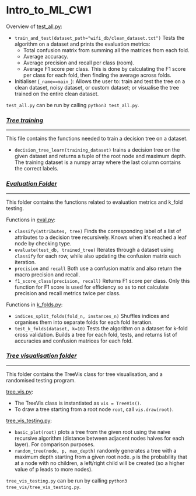 # Intro_to_ML_CW1

Overview of [test_all.py](test_all.py):
- `train_and_test(dataset_path="wifi_db/clean_dataset.txt")` Tests the algorithm on a dataset and prints the evaluation metrics: 
  - Total confusion matrix from summing all the matrices from each fold.
  - Average accuracy.
  - Average precision and recall per class (room).
  - Average F1 score per class. This is done by calculating the F1 score per class for each fold, then finding the average across folds.
- Initialiser (`_name==main_`): Allows the user to: train and test the tree on a clean dataset, noisy dataset, or custom dataset; or visualise the tree trained on the entire clean dataset.

`test_all.py` can be run by calling `python3 test_all.py`.

### [*Tree training*](build_tree.py)
-----
This file contains the functions needed to train a decision tree on a dataset.

- `decision_tree_learn(training_dataset)` trains a decision tree on the given dataset and returns a tuple of the root node and maximum depth. The training dataset is a numpy array where the last column contains the correct labels.

### [*Evaluation Folder*](evaluation/)
-----
This folder contains the functions related to evaluation metrics and k_fold testing.

Functions in [eval.py](evaluation/eval.py):
- `classify(attributes, tree)` Finds the corresponding label of a list of attributes to a decision tree recursively. Knows when it's reached a leaf node by checking type.
- `evaluate(test_db, trained_tree)` Iterates through a dataset using `classify` for each row, while also updating the confusion matrix each iteration.
- `precision` and `recall` Both use a confusion matrix and also return the macro precision and recall.
- `f1_score_class(precision, recall)` Returns F1 score per class. Only this function for F1 score is used for efficiency so as to not calculate precision and recall metrics twice per class.

Functions in [k_folds.py](evaluation/k_folds.py):
- `indices_split_folds(fold_n, instances_n)` Shuffles indices and organises them into separate folds for each fold iteration.
- `test_k_folds(dataset, k=10)` Tests the algorithm on a dataset for k-fold cross validation. Builds a tree for each fold, tests, and returns list of accuracies and confusion matrices for each fold.

### [*Tree visualisation folder*](tree_vis/)
-----
This folder contains the TreeVis class for tree visualisation, and a randomised testing program.

[tree_vis.py](tree_vis/tree_vis.py):
- The TreeVis class is instantiated as `vis = TreeVis()`.
- To draw a tree starting from a root node `root`, call `vis.draw(root)`.

[tree_vis_testing.py](tree_vis/tree_vis_testing.py):
- `basic_plot(root)` plots a tree from the given root using the naive recursive algorithm (distance between adjacent nodes halves for each layer). For comparison purposes.
- `random_tree(node, p, max_depth)` randomly generates a tree with a maximum depth starting from a given root node. `p` is the probability that at a node with no children, a left/right child will be created (so a higher value of p leads to more nodes).

`tree_vis_testing.py` can be run by calling `python3 tree_vis/tree_vis_testing.py`.
